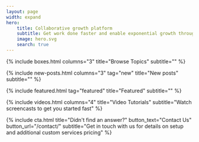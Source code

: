 ```yaml
---
layout: page
width: expand
hero:
    title: Collaborative growth platform
    subtitle: Get work done faster and enable exponential growth through automation
    image: hero.svg
    search: true
---
```

<!-- Browse Topics -->
{% include boxes.html columns="3" title="Browse Topics" subtitle="" %}
<!-- New posts -->
{% include new-posts.html columns="3" tag="new" title="New posts" subtitle="" %}

<!-- Featured Articles -->
{% include featured.html tag="featured" title="Featured" subtitle="" %}

 {% include videos.html columns="4" title="Video Tutorials" subtitle="Watch screencasts to get you started fast" %}

<!-- {% include faqs.html multiple="true" title="Frequently asked questions" category="presale" subtitle="Find quicke answers to frequent pre-sale questions asked by customers" %} -->

<!-- {% include team.html authors="evan, john, sara, alex, tom, daniel" title="We are here to help" subtitle="Our team is just an email away ready to answer your questions" %} -->

{% include cta.html title="Didn't find an answer?" button_text="Contact Us" button_url="/contact/" subtitle="Get in touch with us for details on setup and additional custom services pricing" %}

